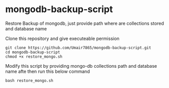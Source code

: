 # mongodb-backup-script
Restore Backup of mongodb, just provide path where are collections stored and database name

Clone this repository and give executeable permission
```
git clone https://github.com/Umair7865/mongodb-backup-script.git
cd mongodb-backup-script
chmod +x restore_mongo.sh
```

Modify this script by providing mongo-db collections path and database name 
afte then run this below command 
```
bash restore_mongo.sh
```
